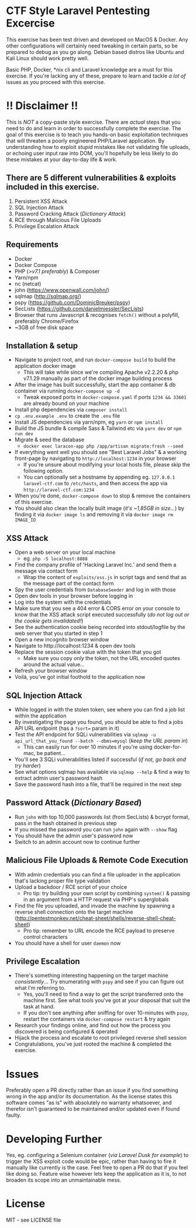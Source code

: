 # CTF Style Laravel Pentesting Excercise

This exercise has been test driven and developed on MacOS & Docker.
Any other configurations will certainly need tweaking in certain parts, so be prepared to debug as you go along.
Debian based distros like Ubuntu and Kali Linux should work pretty well.

Basic PHP, Docker, *nix cli and Laravel knowledge are a must for this exercise.
If you're lacking any of these, prepare to learn and tackle _a lot of_ issues as you proceed with this exercise.

# !! Disclaimer !!
This is *NOT* a copy-paste style exercise.
There are *actual* steps that you need to do and learn in order to successfully complete the exercise.
The goal of this exercise is to teach you hands-on basic exploitation techniques that will threaten a poorly engineered PHP/Laravel application.
By understanding how to exploit _stupid_ mistakes like not validating file uploads, or echoing user input raw into DOM, you'll hopefully be less likely to do these mistakes at your day-to-day life & work.

## There are 5 different vulnerabilities & exploits included in this exercise.

1. Persistent XSS Attack
2. SQL Injection Attack
3. Password Cracking Attack (_Dictionary Attack_)
4. RCE through Malicious File Uploads
5. Privilege Escalation Attack

## Requirements
* Docker
* Docker Compose
* PHP (_>v7.1 preferably_) & Composer
* Yarn/npm
* nc (netcat)
* john (https://www.openwall.com/john/)
* sqlmap (http://sqlmap.org/)
* pspy (https://github.com/DominicBreuker/pspy)
* SecLists (https://github.com/danielmiessler/SecLists)
* Browser that runs Javascript & recognises `fetch()` without a polyfill, preferably Chrome/Firefox
* ~3GB of free disk space

## Installation & setup
* Navigate to project root, and run `docker-compose build` to build the application docker image
    * This will take while since we're compiling Apache v2.2.20 & php v7.1.29 manually as part of the docker image building process
* After the image has built successfully, start the app container & db container via running `docker-compose up -d`
    * Tweak exposed ports in `docker-compose.yaml` if ports `1234 && 33601` are already bound on your machine
* Install php dependencies via `composer install`
* `cp .env.example .env` to create the `.env` file
* Install JS dependencies via yarn/npm, eg `yarn` or `npm install`
* Build the JS bundle & compile Sass & Tailwind etc via `yarn dev` or `npm run dev`
* Migrate & seed the database
    * `docker exec laracon-app php /app/artisan migrate:fresh --seed `
* If everything went well you should see "Best Laravel Jobs" & a working front-page by navigating to `http://localhost:1234` in your browser
    * If you're unsure about modifying your local hosts file, please skip the following option.
    * You can optionally set a hostname by appending eg. `127.0.0.1 laravel-ctf.com` to `/etc/hosts`, and then access the app via `http://laravel-ctf.com:1234`
* When you're done, `docker-compose down` to stop & remove the containers of this exercise.
* You should also clean the locally built image (_it's ~1,85GB in size..._) by finding it via `docker image ls` and removing it via `docker image rm IMAGE_ID`

## XSS Attack
* Open a web server on your local machine
    * eg. `php -S localhost:8888`
* Find the company profile of 'Hacking Laravel Inc.' and send them a message via contact form
    * Wrap the content of `exploits/xss.js` in script tags and send that as the message part of the contact form
* Spy the user credentials from `DatabaseSeeder` and log in with those
* Open dev tools in your browser before logging in
* Log into the system with the credentials
* Make sure that you see a 404 error & CORS error on your console to know that the XSS attack script executed successfully (*do not log out or the cookie gets invalidated!*)
* See the authentication cookie being recorded into stdout/logfile by the web server that you started in step 1
* Open a new incognito browser window
* Navigate to http://localhost:1234 & open dev tools
* Replace the session cookie value with the token that you got
    * Make sure you copy *only* the token, not the URL encoded quotes around the actual value...
* Refresh your browser window
* Voilá, you've got initial foothold to the application now

## SQL Injection Attack
* While logged in with the stolen token, see where you can find a job list within the application
* By investigating the page you found, you should be able to find a jobs API URL endpoint (has a `?sort=` param in it)
* Test the API endpoint for SQLi vulnerabilities via `sqlmap -u api_url_that_you_found --batch --dbms=mysql` (_keep the URL param in_)
    * This can easily run for over 10 minutes if you're using docker-for-mac, be patient...
* You'll see 3 SQLi vulnerabilities listed if successful (_if not, go back and try harder_)
* See what options sqlmap has available via `sqlmap --help` & find a way to extract admin user's password hash
* Save the password hash into a file, that'll be required in the next step

## Password Attack (_Dictionary Based_)
* Run `john` with top 10,000 passwords list (from SecLists) & bcrypt format, pass in the hash obtained in previous step
* If you missed the password you can run `john` again with `--show` flag
* You should have the admin user's password now
* Switch to an admin account now to continue further

## Malicious File Uploads & Remote Code Execution
* With admin credentials you can find a file uploader in the application that's lacking proper file type validation
* Upload a backdoor / RCE script of your choice
    * Pro tip: try building your own script by combining `system()` & passing in an argument from a HTTP request via PHP's superglobals
* Find the file you uploaded, and invade the machine by spawning a reverse shell connection onto the target machine (http://pentestmonkey.net/cheat-sheet/shells/reverse-shell-cheat-sheet)
    * Pro tip: remember to URL encode the RCE payload to preserve control characters
* You should have a shell for user `daemon` now

## Privilege Escalation
* There's something interesting happening on the target machine *consistently*... Try enumerating with `pspy` and see if you can figure out what I'm referring to.
    * Yes, you'll need to find a way to get the script transferred onto the machine first. See what tools you've got at your disposal that suit the task at hand.
    * If you don't see anything after sniffing for over 10-minutes with `pspy`, restart the containers via `docker-compose restart` & try again
* Research your findings online, and find out how the process you discovered is being configured & operated
* Hijack the process and escalate to root privileged reverse shell session
* Congratulations, you've just rooted the machine & completed the exercise.

# Issues
Preferably open a PR directly rather than an issue if you find something wrong in the app and/or its documentation.
As the license states this software comes "as is" with absolutely no warranty whatsoever, and therefor isn't guaranteed to be maintained and/or updated even if found faulty.

# Developing Further
Yes, eg. configuring a Selenium container (_via Laravel Dusk for example_) to trigger the XSS exploit code would be epic, rather than having to fire it manually like currently is the case.
Feel free to open a PR do that if you feel like doing so. Feature wise however lets keep the application as it is, to not broaden its scope into an unmaintainable mess.

# License
MIT - see LICENSE file
